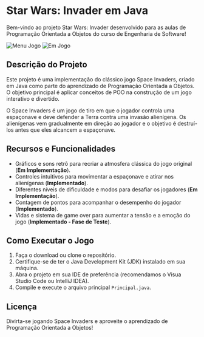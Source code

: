# Star Wars: Invader em Java

Bem-vindo ao projeto Star Wars: Invader desenvolvido para as aulas de Programação Orientada a Objetos do curso de Engenharia de Software!

![Menu Jogo](https://snipboard.io/go5TFz.jpg)
![Em Jogo](https://snipboard.io/qXeaI6.jpg)

## Descrição do Projeto

Este projeto é uma implementação do clássico jogo Space Invaders, criado em Java como parte do aprendizado de Programação Orientada a Objetos. O objetivo principal é aplicar conceitos de POO na construção de um jogo interativo e divertido.

O Space Invaders é um jogo de tiro em que o jogador controla uma espaçonave e deve defender a Terra contra uma invasão alienígena. Os alienígenas vem gradualmente em direção ao jogador e o objetivo é destruí-los antes que eles alcancem a espaçonave.

## Recursos e Funcionalidades

- Gráficos e sons retrô para recriar a atmosfera clássica do jogo original (**Em Implementação**).
- Controles intuitivos para movimentar a espaçonave e atirar nos alienígenas (**Implementado**).
- Diferentes níveis de dificuldade e modos para desafiar os jogadores (**Em Implementação**).
- Contagem de pontos para acompanhar o desempenho do jogador (**Implementado**).
- Vidas e sistema de game over para aumentar a tensão e a emoção do jogo (**Implementado - Fase de Teste**).

## Como Executar o Jogo

1. Faça o download ou clone o repositório.
2. Certifique-se de ter o Java Development Kit (JDK) instalado em sua máquina.
3. Abra o projeto em sua IDE de preferência (recomendamos o Visua Studio Code ou IntelliJ IDEA).
4. Compile e execute o arquivo principal `Principal.java`.

## Licença

Divirta-se jogando Space Invaders e aproveite o aprendizado de Programação Orientada a Objetos!

